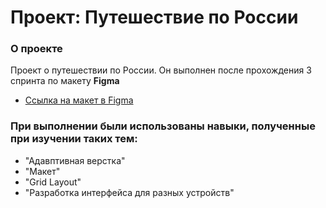 # Проект: Путешествие по России

### О проекте
Проект о путешествии по России. Он выполнен после прохождения 3 спринта по макету **Figma**
* [Ссылка на макет в Figma](https://www.figma.com/file/5S2WSbEFL6awjVWJ0NWL8Q/Sprint-3_-Russia-_-desktop-mobile?node-id=28503%3A0)
### При выполнении были использованы навыки, полученные при изучении таких тем:
* "Адавптивная верстка"
* "Макет"
* "Grid Layout"
* "Разработка интерфейса для разных устройств"
